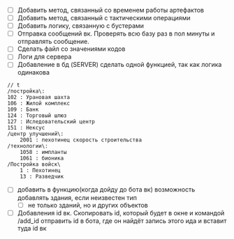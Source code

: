 - [ ] Добавить метод, связанный со временем работы артефактов
- [ ] Добавить метод, связанный с тактическими операциями
- [ ] Добавить логику, связанную с бустерами
- [ ] Отправка сообщений вк. Проверять всю базу раз в пол минуты и отправлять сообщение.
- [ ] Сделать файл со значениями кодов
- [ ] Логи для сервера
- [ ] Добавление в бд (SERVER) сделать одной функцией, так как логика одинакова
```
// t
/постройка\:
102 : Урановая шахта
106 : Жилой комплекс
109 : Банк
124 : Торговый шлюз
127 : Иследовательский центр
151 : Нексус
/центр улучшений\:
	2001 : пехотинец скорость строительства
/технологии\: 
	1058 : импланты 
	1061 : бионика
/Постройка войск\
	1 : Пехотинец
	13 : Разведчик
```
- [ ] добавить в функцию(когда дойду до бота вк) возможность добавлять здания, если неизвестен тип
	- [ ] не только зданий, но и других объектов
- [ ] Добавления id вк. Скопировать id, который будет в окне и командой /add_id отправить id в бота, где он найдёт запись этого ида и вставит туда id вк
